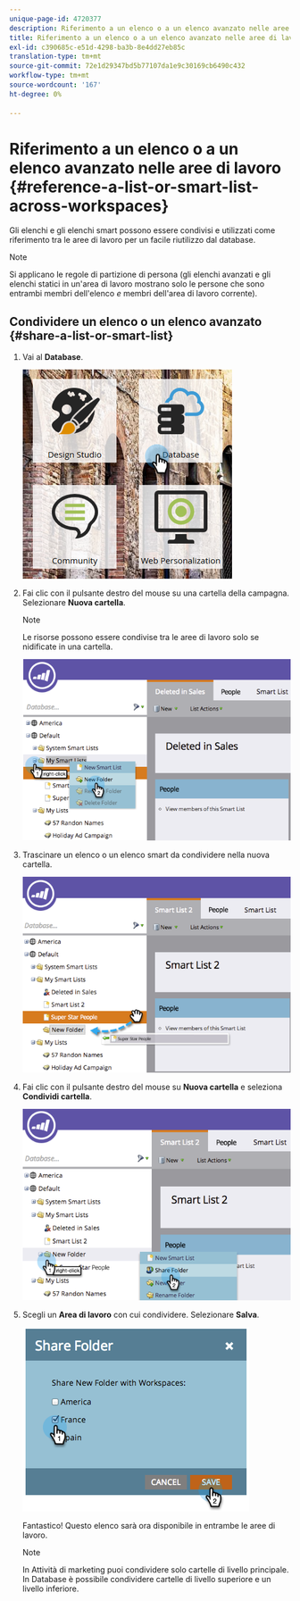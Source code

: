 ```yaml
---
unique-page-id: 4720377
description: Riferimento a un elenco o a un elenco avanzato nelle aree di lavoro - Marketo Docs - Documentazione del prodotto
title: Riferimento a un elenco o a un elenco avanzato nelle aree di lavoro
exl-id: c390685c-e51d-4298-ba3b-8e4dd27eb85c
translation-type: tm+mt
source-git-commit: 72e1d29347bd5b77107da1e9c30169cb6490c432
workflow-type: tm+mt
source-wordcount: '167'
ht-degree: 0%

---
```


# Riferimento a un elenco o a un elenco avanzato nelle aree di lavoro {#reference-a-list-or-smart-list-across-workspaces}

Gli elenchi e gli elenchi smart possono essere condivisi e utilizzati come riferimento tra le aree di lavoro per un facile riutilizzo dal database.

>[!NOTE]
>
>Si applicano le regole di partizione di persona (gli elenchi avanzati e gli elenchi statici in un&#39;area di lavoro mostrano solo le persone che sono entrambi membri dell&#39;elenco *e* membri dell&#39;area di lavoro corrente).

## Condividere un elenco o un elenco avanzato {#share-a-list-or-smart-list}

1. Vai al **Database**.

   ![](assets/db-1.png)

1. Fai clic con il pulsante destro del mouse su una cartella della campagna. Selezionare **Nuova cartella**.

   >[!NOTE]
   >
   >Le risorse possono essere condivise tra le aree di lavoro solo se nidificate in una cartella.

   ![](assets/two-4.png)

1. Trascinare un elenco o un elenco smart da condividere nella nuova cartella.

   ![](assets/three-4.png)

1. Fai clic con il pulsante destro del mouse su **Nuova cartella** e seleziona **Condividi cartella**.

   ![](assets/four-3.png)

1. Scegli un **Area di lavoro** con cui condividere. Selezionare **Salva**.

   ![](assets/image2014-12-9-15-3a37-3a25.png)

   Fantastico! Questo elenco sarà ora disponibile in entrambe le aree di lavoro.

   >[!NOTE]
   >
   >In Attività di marketing puoi condividere solo cartelle di livello principale. In Database è possibile condividere cartelle di livello superiore e un livello inferiore.
